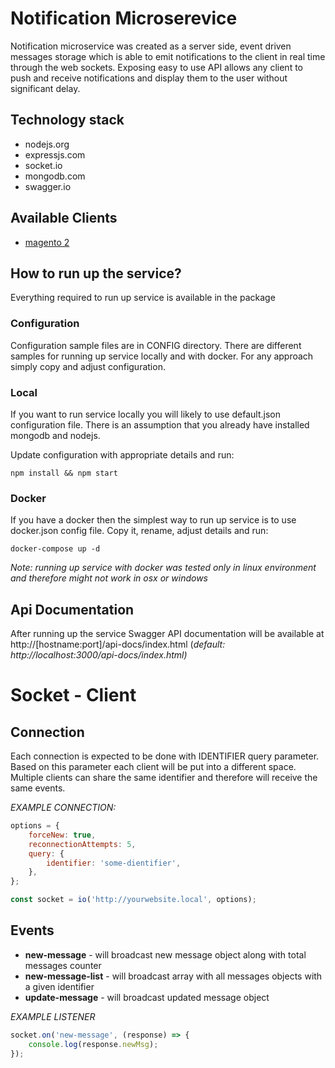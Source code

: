 # Notification Microserevice

Notification microservice was created as a server side, event driven messages storage which is able to emit notifications to the client in real time through the web sockets. Exposing easy to use API allows any client to push and receive notifications and display them to the user without significant delay.

## Technology stack
* nodejs.org 
* expressjs.com 
* socket.io
* mongodb.com
* swagger.io

## Available Clients
* [magento 2](https://bartoszherba.github.io/magento2-notifications-service-client/)


## How to run up the service?

Everything required to run up service is available in the package

### Configuration

Configuration sample files are in CONFIG directory. There are different samples for running up service locally and with docker. For any approach simply copy and adjust configuration.

### Local

If you want to run service locally you will likely to use default.json configuration file. There is an assumption that you already have installed mongodb and nodejs.

Update configuration with appropriate details and run:

``npm install && npm start``

### Docker

If you have a docker then the simplest way to run up service is to use docker.json config file. Copy it, rename, adjust details and run:

``docker-compose up -d``

*Note: running up service with docker was tested only in linux environment and therefore might not work in osx or windows*

## Api Documentation

After running up the service Swagger API documentation will be available at http://[hostname:port]/api-docs/index.html (*default: http://localhost:3000/api-docs/index.html)*


# Socket - Client

## Connection
Each connection is expected to be done with IDENTIFIER query parameter. Based on this parameter each client will be put into a different space. Multiple clients can share the same identifier and therefore will receive the same events.

*EXAMPLE CONNECTION:*

```javascript
options = {
    forceNew: true,
    reconnectionAttempts: 5,
    query: {
        identifier: 'some-dientifier',
    },
};

const socket = io('http://yourwebsite.local', options);
```

## Events
* **new-message** - will broadcast new message object along with total messages counter
* **new-message-list** - will broadcast array with all messages objects with a given identifier
* **update-message** - will broadcast updated message object

*EXAMPLE LISTENER*
```javascript
socket.on('new-message', (response) => {
    console.log(response.newMsg);
});
```
